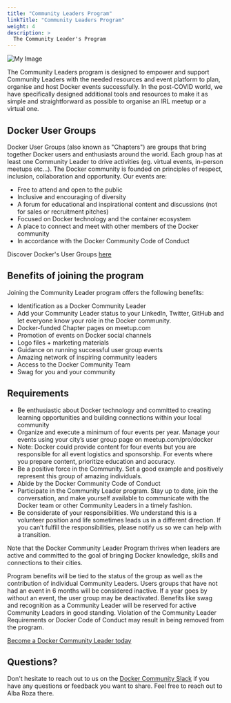 ```yaml
---
title: "Community Leaders Program"
linkTitle: "Community Leaders Program"
weight: 4
description: >
  The Community Leader's Program
---
```


![My Image](../images/logos/community_leaders.jpg)


The Community Leaders program is designed to empower and support Community Leaders with the needed resources and event platform to plan, organise and host Docker events successfully. In the post-COVID world, we have specifically designed additional tools and resources to make it as simple and straightforward as possible to organise an IRL meetup or a virtual one.

## Docker User Groups
Docker User Groups  (also known as "Chapters") are groups that bring together Docker users and enthusiasts around the world. Each group has at least one Community Leader to drive activities (eg. virtual events, in-person meetups etc...). The Docker community is founded on principles of respect, inclusion, collaboration and opportunity. Our events are:

* Free to attend and open to the public
* Inclusive and encouraging of diversity
* A forum for educational and inspirational content and discussions (not for sales or recruitment pitches)
* Focused on Docker technology and the container ecosystem
* A place to connect and meet with other members of the Docker community
* In accordance with the Docker Community Code of Conduct

Discover Docker's User Groups [here](https://www.meetup.com/pro/docker)

## Benefits of joining the program

Joining the Community Leader program offers the following benefits:

* Identification as a Docker Community Leader
* Add your Community Leader status to your LinkedIn, Twitter, GitHub and let everyone know your role in the Docker community.
* Docker-funded Chapter pages on meetup.com
* Promotion of events on Docker social channels
* Logo files + marketing materials
* Guidance on running successful user group events
* Amazing network of inspiring community leaders
* Access to the Docker Community Team
* Swag for you and your community

## Requirements

* Be enthusiastic about Docker technology and committed to creating learning opportunities and building connections within your local community
* Organize and execute a minimum of four events per year. Manage your events using your city’s user group page on meetup.com/pro/docker
* Note: Docker could provide content for four events but you are responsible for all event logistics and sponsorship. For events where you prepare content, prioritize education and accuracy.
* Be a positive force in the Community. Set a good example and positively represent this group of amazing individuals.
* Abide by the Docker Community Code of Conduct
* Participate in the Community Leader program. Stay up to date, join the conversation, and make yourself available to communicate with the Docker team or other Community Leaders in a timely fashion.
* Be considerate of your responsibilities. We understand this is a volunteer position and life sometimes leads us in a different direction. If you can’t fulfill the responsibilities, please notify us so we can help with a transition.

Note that the Docker Community Leader Program thrives when leaders are active and committed to the goal of bringing Docker knowledge, skills and connections to their cities.

Program benefits will be tied to the status of the group as well as the contribution of individual Community Leaders. Users groups that have not had an event in 6 months will be considered inactive. If a year goes by without an event, the user group may be deactivated. Benefits like swag and recognition as a Community Leader will be reserved for active Community Leaders in good standing. Violation of the Community Leader Requirements or Docker Code of Conduct may result in being removed from the program.


<a href="https://forms.gle/MMzvAK9oMQViJsji6" class="btn btn-primary btn-success"><span class="align-middle">Become a Docker Community Leader today</span></a>

## Questions?

Don't hesitate to reach out to us on the [Docker Community Slack](dockr.ly/slack) if you have any questions or feedback you want to share. Feel free to reach out to Alba Roza there.
